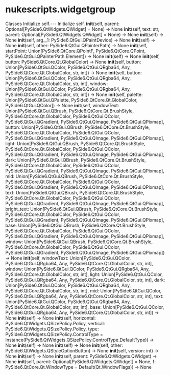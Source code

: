 # nukescripts.widgetgroup
Classes  Initialize self.---  Initialize self.  __init__(self, parent: Optional[PySide6.QtWidgets.QWidget] = None) -> None __init__(self, text: str, parent: Optional[PySide6.QtWidgets.QWidget] = None) -> None  __init__(self) -> None __init__(self, arg__1: PySide6.QtGui.QPaintDevice) -> None  __init__(self) -> None __init__(self, other: PySide6.QtGui.QPainterPath) -> None __init__(self, startPoint: Union[PySide6.QtCore.QPointF, PySide6.QtCore.QPoint, PySide6.QtGui.QPainterPath.Element]) -> None  __init__(self) -> None __init__(self, button: PySide6.QtCore.Qt.GlobalColor) -> None __init__(self, button: Union[PySide6.QtGui.QColor, PySide6.QtGui.QRgba64, Any, PySide6.QtCore.Qt.GlobalColor, str, int]) -> None __init__(self, button: Union[PySide6.QtGui.QColor, PySide6.QtGui.QRgba64, Any, PySide6.QtCore.Qt.GlobalColor, str, int], window: Union[PySide6.QtGui.QColor, PySide6.QtGui.QRgba64, Any, PySide6.QtCore.Qt.GlobalColor, str, int]) -> None __init__(self, palette: Union[PySide6.QtGui.QPalette, PySide6.QtCore.Qt.GlobalColor, PySide6.QtGui.QColor]) -> None __init__(self, windowText: Union[PySide6.QtGui.QBrush, PySide6.QtCore.Qt.BrushStyle, PySide6.QtCore.Qt.GlobalColor, PySide6.QtGui.QColor, PySide6.QtGui.QGradient, PySide6.QtGui.QImage, PySide6.QtGui.QPixmap], button: Union[PySide6.QtGui.QBrush, PySide6.QtCore.Qt.BrushStyle, PySide6.QtCore.Qt.GlobalColor, PySide6.QtGui.QColor, PySide6.QtGui.QGradient, PySide6.QtGui.QImage, PySide6.QtGui.QPixmap], light: Union[PySide6.QtGui.QBrush, PySide6.QtCore.Qt.BrushStyle, PySide6.QtCore.Qt.GlobalColor, PySide6.QtGui.QColor, PySide6.QtGui.QGradient, PySide6.QtGui.QImage, PySide6.QtGui.QPixmap], dark: Union[PySide6.QtGui.QBrush, PySide6.QtCore.Qt.BrushStyle, PySide6.QtCore.Qt.GlobalColor, PySide6.QtGui.QColor, PySide6.QtGui.QGradient, PySide6.QtGui.QImage, PySide6.QtGui.QPixmap], mid: Union[PySide6.QtGui.QBrush, PySide6.QtCore.Qt.BrushStyle, PySide6.QtCore.Qt.GlobalColor, PySide6.QtGui.QColor, PySide6.QtGui.QGradient, PySide6.QtGui.QImage, PySide6.QtGui.QPixmap], text: Union[PySide6.QtGui.QBrush, PySide6.QtCore.Qt.BrushStyle, PySide6.QtCore.Qt.GlobalColor, PySide6.QtGui.QColor, PySide6.QtGui.QGradient, PySide6.QtGui.QImage, PySide6.QtGui.QPixmap], bright_text: Union[PySide6.QtGui.QBrush, PySide6.QtCore.Qt.BrushStyle, PySide6.QtCore.Qt.GlobalColor, PySide6.QtGui.QColor, PySide6.QtGui.QGradient, PySide6.QtGui.QImage, PySide6.QtGui.QPixmap], base: Union[PySide6.QtGui.QBrush, PySide6.QtCore.Qt.BrushStyle, PySide6.QtCore.Qt.GlobalColor, PySide6.QtGui.QColor, PySide6.QtGui.QGradient, PySide6.QtGui.QImage, PySide6.QtGui.QPixmap], window: Union[PySide6.QtGui.QBrush, PySide6.QtCore.Qt.BrushStyle, PySide6.QtCore.Qt.GlobalColor, PySide6.QtGui.QColor, PySide6.QtGui.QGradient, PySide6.QtGui.QImage, PySide6.QtGui.QPixmap]) -> None __init__(self, windowText: Union[PySide6.QtGui.QColor, PySide6.QtGui.QRgba64, Any, PySide6.QtCore.Qt.GlobalColor, str, int], window: Union[PySide6.QtGui.QColor, PySide6.QtGui.QRgba64, Any, PySide6.QtCore.Qt.GlobalColor, str, int], light: Union[PySide6.QtGui.QColor, PySide6.QtGui.QRgba64, Any, PySide6.QtCore.Qt.GlobalColor, str, int], dark: Union[PySide6.QtGui.QColor, PySide6.QtGui.QRgba64, Any, PySide6.QtCore.Qt.GlobalColor, str, int], mid: Union[PySide6.QtGui.QColor, PySide6.QtGui.QRgba64, Any, PySide6.QtCore.Qt.GlobalColor, str, int], text: Union[PySide6.QtGui.QColor, PySide6.QtGui.QRgba64, Any, PySide6.QtCore.Qt.GlobalColor, str, int], base: Union[PySide6.QtGui.QColor, PySide6.QtGui.QRgba64, Any, PySide6.QtCore.Qt.GlobalColor, str, int]) -> None  __init__(self) -> None __init__(self, horizontal: PySide6.QtWidgets.QSizePolicy.Policy, vertical: PySide6.QtWidgets.QSizePolicy.Policy, type: PySide6.QtWidgets.QSizePolicy.ControlType = Instance(PySide6.QtWidgets.QSizePolicy.ControlType.DefaultType)) -> None  __init__(self) -> None  __init__(self) -> None __init__(self, other: PySide6.QtWidgets.QStyleOptionButton) -> None __init__(self, version: int) -> None  __init__(self) -> None __init__(self, parent: PySide6.QtWidgets.QWidget) -> None  __init__(self, parent: Optional[PySide6.QtWidgets.QWidget] = None, f: PySide6.QtCore.Qt.WindowType = Default(Qt.WindowFlags)) -> None